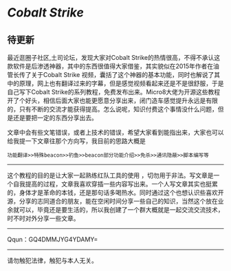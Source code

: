 # _Cobalt Strike_ 

待更新
----------

最近逛圈子社区,土司论坛，发现大家对Cobalt Strike的热情很高，不得不承认这款软件是后渗透神器，其中的东西很值得大家借鉴，其实貌似在2015年作者在油管长传了关于Cobalt Strike 视频，囊括了这个神器的基本功能，同时也解说了其中的原理，网上也有翻译过来的字幕，但是感觉视频看起来还是不是很舒服，于是自己写下Cobalt Strike的系列教程，免费发布出来。Micro8大佬为开源这些教程开了个好头，相信后面大家也能更愿意分享出来，闭门造车感觉提升永远是有限的，只有不断的交流才能获得提高。怎么说呢，知识付费这个事情没什么问题，但是还是要把一定的东西分享出去。

文章中会有些文笔错误，或者上技术的错误，希望大家看到能指出来，大家也可以给我提一下文章往那个方向写，我目前的思路大概是

```
功能翻译>>特殊beacon>>钓鱼>>beacon部分功能介绍>>免杀>>通讯隐蔽>>脚本编写等
```
----------

这个教程的目的是让大家一起熟练红队工具的使用 ，切勿用于非法。写文章是一个自我提高的过程，文章我喜欢穿插一些内容写出来。一个人写文章其实也挺累的，身体才是革命的本钱，还是那句话多喝热水。同时通过这个也想认识些喜欢开源，分享的志同道合的朋友，能在空闲时间分享一些自己的知识，当然这个放在业余就可以，毕竟还是要生活的，所以我创建了一个群大概就是一起交流交流技术，时不时对外分享一些文章。

----------

Qqun：GQ4DMMJYG4YDAMY=



----------
请勿触犯法律，触犯与本人无关。
